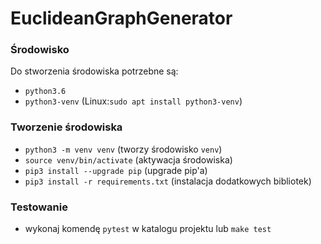 # EuclideanGraphGenerator

### Środowisko

Do stworzenia środowiska potrzebne są:
- `python3.6`
- `python3-venv` (Linux:`sudo apt install python3-venv`)

### Tworzenie środowiska
- `python3 -m venv venv` (tworzy środowisko `venv`)
- `source venv/bin/activate` (aktywacja środowiska)
- `pip3 install --upgrade pip` (upgrade pip'a)
- `pip3 install -r requirements.txt` (instalacja dodatkowych bibliotek)

### Testowanie
- wykonaj komendę `pytest` w katalogu projektu lub `make test`